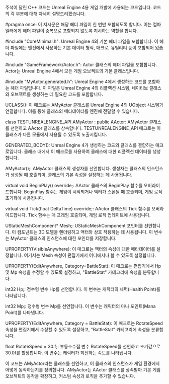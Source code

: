 주석이 달린 C++ 코드는 Unreal Engine 4용 게임 개발에 사용되는 코드입니다. 코드의 각 부분에 대해 자세히 설명드리겠습니다.

#pragma once: 이 지시문은 해당 헤더 파일이 한 번만 포함되도록 합니다. 이는 컴파일러에게 헤더 파일이 중복으로 포함되지 않도록 지시하는 역할을 합니다.

#include "CoreMinimal.h": Unreal Engine 4의 기본 헤더 파일을 포함합니다. 이 헤더 파일에는 엔진에서 사용하는 기본 데이터 형식, 매크로, 유틸리티 등이 포함되어 있습니다.

#include "GameFramework/Actor.h": Actor 클래스의 헤더 파일을 포함합니다. Actor는 Unreal Engine 4에서 모든 게임 오브젝트의 기본 클래스입니다.

#include "MyActor.generated.h": Unreal Engine 4에서 생성하는 코드를 포함하는 헤더 파일입니다. 이 파일은 Unreal Engine 4의 리플렉션 시스템, 네이티브 클래스와 오브젝트를 생성하는 데 필요한 코드를 포함합니다.

UCLASS(): 이 매크로는 AMyActor 클래스를 Unreal Engine 4의 UObject 시스템과 연결합니다. 이를 통해 클래스의 메타데이터를 엔진에 전달할 수 있습니다.

class TESTUNREALENGINE_API AMyActor : public AActor: AMyActor 클래스를 선언하고 AActor 클래스를 상속합니다. TESTUNREALENGINE_API 매크로는 이 클래스가 다른 모듈에서 사용될 수 있도록 노출시킵니다.

GENERATED_BODY(): Unreal Engine 4가 생성하는 코드와 클래스를 결합하는 매크로입니다. 클래스 내에서 이 매크로를 사용하여 클래스에 대한 리플렉션 데이터를 생성합니다.

AMyActor();: AMyActor 클래스의 생성자를 선언합니다. 생성자는 클래스의 인스턴스가 생성될 때 호출되며, 클래스의 기본 속성을 설정하는 데 사용됩니다.

virtual void BeginPlay() override;: AActor 클래스의 BeginPlay 함수를 오버라이드합니다. BeginPlay 함수는 게임이 시작되거나 액터가 스폰될 때 호출되며, 게임 로직 초기화에 사용됩니다.

virtual void Tick(float DeltaTime) override;: AActor 클래스의 Tick 함수를 오버라이드합니다. Tick 함수는 매 프레임 호출되며, 게임 로직 업데이트에 사용됩니다.

UStaticMeshComponent* Mesh;: UStaticMeshComponent 포인터를 선언합니다. 이 컴포넌트는 3D 모델을 렌더링하고 액터와 상호 작용하는 데 사용됩니다. 이 변수는 MyActor 클래스의 인스턴스에 대한 포인터를 저장합니다.

UPROPERTY(VisibleAnywhere): 이 매크로는 액터의 속성에 대한 메타데이터를 설정합니다. 여기서는 Mesh 속성이 편집기에서 어디에서나 볼 수 있도록 설정합니다.

UPROPERTY(EditAnywhere, Category=BattleStat): 이 매크로는 편집기에서 Hp 및 Mp 속성을 수정할 수 있도록 설정하고, "BattleStat" 카테고리에 속성을 분류합니다.

int32 Hp;: 정수형 변수 Hp를 선언합니다. 이 변수는 캐릭터의 체력(Health Point)를 나타냅니다.

int32 Mp;: 정수형 변수 Mp를 선언합니다. 이 변수는 캐릭터의 마나 포인트(Mana Point)를 나타냅니다.

UPROPERTY(EditAnywhere, Category = BattleStat): 이 매크로는 RotateSpeed 속성을 편집기에서 수정할 수 있도록 설정하고, "BattleStat" 카테고리에 속성을 분류합니다.

float RotateSpeed = 30.f;: 부동소수점 변수 RotateSpeed를 선언하고 초기값으로 30.0f를 할당합니다. 이 변수는 캐릭터가 회전하는 속도를 나타냅니다.

이 코드는 AMyActor라는 클래스를 선언하고, 이 클래스의 인스턴스가 게임 환경에서 어떻게 동작하는지를 정의합니다. AMyActor는 AActor 클래스를 상속받아 기본 게임 오브젝트의 동작을 확장하고, 커스텀 속성과 로직을 추가할 수 있습니다.